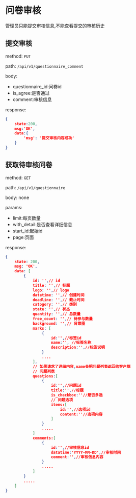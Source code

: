 # 问卷审核

管理员只能提交审核信息,不能查看提交的审核历史

## 提交审核

method: `PUT`

path: `/api/v1/questionnaire_comment`

body:
- questionnaire_id:问卷id
- is_agree:是否通过
- comment:审核信息

response:

```json
{
    state:200,
    msg:'OK',
    data:{
        'msg': '提交审核内容成功'
    }
}
```

## 获取待审核问卷

method: `GET`

path: `/api/v1/questionnaire`

body: none

params:
- limit:每页数量
- with_detail:是否查看详细信息
- start_id:起始id
- page:页面

response:

```json
{
    state: 200,
    msg: 'OK',
    data: [
        {
            id: '',// id
            title: '',// 标题
            logo: '',// logo
            datetime: '',// 创建时间
            deadline: '',// 截止时间
            catogory: '',// 类别
            state: '',// 状态
            quantity: '',// 总数量
            free_count: '',// 待参与数量
            background: '',// 背景图
            marks: [
                {
                    id:'',//标签id
                    name:'', //标签名称
                    description:'',//标签说明
                }
                ....
            ],
            // 如果请求了详细内容,name会把问题列表返回给客户端
            // 问题列表
            questions:[
                {
                    id:'',//问题id
                    title:'',//标题
                    is_checkbox:''//是否多选
                    // 问题选项
                    items:[
                        id:'',//选项id
                        content:''//选项内容
                    ]
                }
                .....
            ]
            comments:[
                {
                    id:'',//审核信息id
                    datatime:'YYYY-MM-DD',//审核时间
                    comment:'',//审核信息内容
                }
                .....
            ]
        }
        .....
    ]
}
```